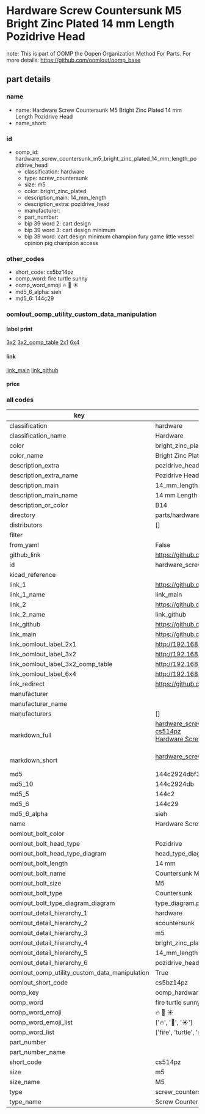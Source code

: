 # Hardware Screw Countersunk M5 Bright Zinc Plated 14 mm Length Pozidrive Head  

note: This is part of OOMP the Oopen Organization Method For Parts. For more details: https://github.com/oomlout/oomp_base

##  part details
  







### name
* name: Hardware Screw Countersunk M5 Bright Zinc Plated 14 mm Length Pozidrive Head
* name_short: 
### id
* oomp_id: hardware_screw_countersunk_m5_bright_zinc_plated_14_mm_length_pozidrive_head
  * classification: hardware
  * type: screw_countersunk
  * size: m5
  * color: bright_zinc_plated
  * description_main: 14_mm_length
  * description_extra: pozidrive_head
  * manufacturer: 
  * part_number: 
  * bip 39 word 2: cart design
  * bip 39 word 3: cart design minimum
  * bip 39 word: cart design minimum champion fury game little vessel opinion pig champion access

### other_codes
* short_code: cs5bz14pz
* oomp_word: fire turtle sunny
* oomp_word_emoji :fire: :turtle: :sunny:
* md5_6_alpha: sieh
* md5_6: 144c29






### oomlout_oomp_utility_custom_data_manipulation
#### label print
[3x2](http://192.168.1.245:1112/?label=oomp%20sieh)
[3x2_oomp_table](http://192.168.1.108:1112/?label=oomp%20sieh)
[2x1](http://192.168.1.242:1112/?label=oomp%20sieh)
[6x4](http://192.168.1.55:1112/?label=oomp%20sieh)    

#### link

[link_main](https://github.com/oomlout/oomlout_oomp_version_1_messy/tree/main/parts/hardware_screw_countersunk_m5_bright_zinc_plated_14_mm_length_pozidrive_head) [link_github](https://github.com/oomlout/oomlout_oomp_version_1_messy/tree/main/parts/hardware_screw_countersunk_m5_bright_zinc_plated_14_mm_length_pozidrive_head)                             

#### price







### all codes 
| key | value |  
| --- | --- |  
| classification | hardware |  
| classification_name | Hardware |  
| color | bright_zinc_plated |  
| color_name | Bright Zinc Plated |  
| description_extra | pozidrive_head |  
| description_extra_name | Pozidrive Head |  
| description_main | 14_mm_length |  
| description_main_name | 14 mm Length |  
| description_or_color | B14 |  
| directory | parts/hardware_screw_countersunk_m5_bright_zinc_plated_14_mm_length_pozidrive_head |  
| distributors | [] |  
| filter |  |  
| from_yaml | False |  
| github_link | https://github.com/oomlout/oomlout_oomp_part_src/tree/main/parts/hardware_screw_countersunk_m5_bright_zinc_plated_14_mm_length_pozidrive_head |  
| id | hardware_screw_countersunk_m5_bright_zinc_plated_14_mm_length_pozidrive_head |  
| kicad_reference |  |  
| link_1 | https://github.com/oomlout/oomlout_oomp_version_1_messy/tree/main/parts/hardware_screw_countersunk_m5_bright_zinc_plated_14_mm_length_pozidrive_head |  
| link_1_name | link_main |  
| link_2 | https://github.com/oomlout/oomlout_oomp_version_1_messy/tree/main/parts/hardware_screw_countersunk_m5_bright_zinc_plated_14_mm_length_pozidrive_head |  
| link_2_name | link_github |  
| link_github | https://github.com/oomlout/oomlout_oomp_version_1_messy/tree/main/parts/hardware_screw_countersunk_m5_bright_zinc_plated_14_mm_length_pozidrive_head |  
| link_main | https://github.com/oomlout/oomlout_oomp_version_1_messy/tree/main/parts/hardware_screw_countersunk_m5_bright_zinc_plated_14_mm_length_pozidrive_head |  
| link_oomlout_label_2x1 | http://192.168.1.242:1112/?label=oomp%20sieh |  
| link_oomlout_label_3x2 | http://192.168.1.245:1112/?label=oomp%20sieh |  
| link_oomlout_label_3x2_oomp_table | http://192.168.1.108:1112/?label=oomp%20sieh |  
| link_oomlout_label_6x4 | http://192.168.1.55:1112/?label=oomp%20sieh |  
| link_redirect | https://github.com/oomlout/oomlout_oomp_version_1_messy/tree/main/parts/hardware_screw_countersunk_m5_bright_zinc_plated_14_mm_length_pozidrive_head |  
| manufacturer |  |  
| manufacturer_name |  |  
| manufacturers | [] |  
| markdown_full | [hardware_screw_countersunk_m5_bright_zinc_plated_14_mm_length_pozidrive_head](none)<br>[cs514pz](none)<br>[Hardware Screw Countersunk M5 Bright Zinc Plated 14 Mm Length Pozidrive Head](none)<br><br> |  
| markdown_short | [hardware_screw_countersunk_m5_bright_zinc_plated_14_mm_length_pozidrive_head](none)<br><br> |  
| md5 | 144c2924dbf310517caf32611a0ef118 |  
| md5_10 | 144c2924db |  
| md5_5 | 144c2 |  
| md5_6 | 144c29 |  
| md5_6_alpha | sieh |  
| name | Hardware Screw Countersunk M5 Bright Zinc Plated 14 mm Length Pozidrive Head |  
| oomlout_bolt_color |  |  
| oomlout_bolt_head_type | Pozidrive |  
| oomlout_bolt_head_type_diagram | head_type_diagram.png |  
| oomlout_bolt_length | 14 mm |  
| oomlout_bolt_name | Countersunk M5X14 mm  (Pozidrive) |  
| oomlout_bolt_size | M5 |  
| oomlout_bolt_type | Countersunk |  
| oomlout_bolt_type_diagram_diagram | type_diagram.png |  
| oomlout_detail_hierarchy_1 | hardware |  
| oomlout_detail_hierarchy_2 | scountersunk |  
| oomlout_detail_hierarchy_3 | m5 |  
| oomlout_detail_hierarchy_4 | bright_zinc_plated |  
| oomlout_detail_hierarchy_5 | 14_mm_length |  
| oomlout_detail_hierarchy_6 | pozidrive_head |  
| oomlout_oomp_utility_custom_data_manipulation | True |  
| oomlout_short_code | cs5bz14pz |  
| oomp_key | oomp_hardware_screw_countersunk_m5_bright_zinc_plated_14_mm_length_pozidrive_head |  
| oomp_word | fire turtle sunny |  
| oomp_word_emoji | :fire: :turtle: :sunny: |  
| oomp_word_emoji_list | [':fire:', ':turtle:', ':sunny:'] |  
| oomp_word_list | ['fire', 'turtle', 'sunny'] |  
| part_number |  |  
| part_number_name |  |  
| short_code | cs514pz |  
| size | m5 |  
| size_name | M5 |  
| type | screw_countersunk |  
| type_name | Screw Countersunk |  
